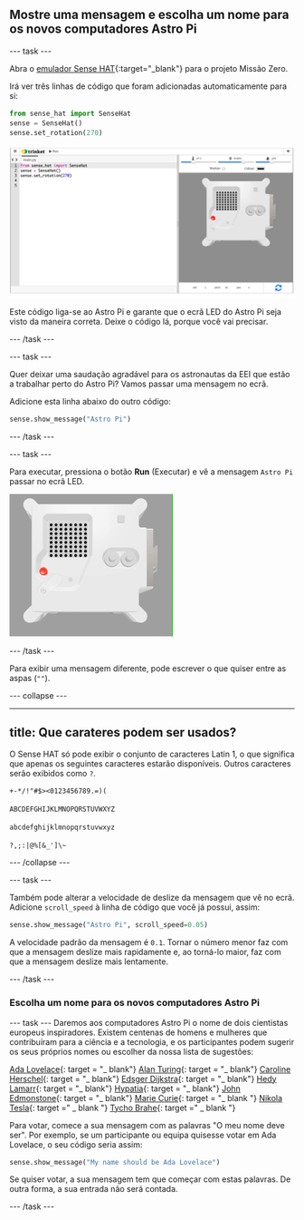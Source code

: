 ## Mostre uma mensagem e escolha um nome para os novos computadores Astro Pi

--- task ---

Abra o [emulador Sense HAT](https://trinket.io/mission-zero){:target="_blank"} para o projeto Missão Zero.

Irá ver três linhas de código que foram adicionadas automaticamente para si:

```python
from sense_hat import SenseHat
sense = SenseHat()
sense.set_rotation(270)
```

![Uma captura de ecrã do emulador Trinket do Sense Hat com três linhas de código inicial exibido no painel esquerdo.](images/sense-hat-emulator2.png)

Este código liga-se ao Astro Pi e garante que o ecrã LED do Astro Pi seja visto da maneira correta. Deixe o código lá, porque você vai precisar.

--- /task ---

--- task ---

Quer deixar uma saudação agradável para os astronautas da EEI que estão a trabalhar perto do Astro Pi? Vamos passar uma mensagem no ecrã.

Adicione esta linha abaixo do outro código:

```python
sense.show_message("Astro Pi")
```

--- /task ---

--- task ---

Para executar, pressiona o botão **Run** (Executar) e vê a mensagem `Astro Pi` passar no ecrã LED.

![O emulador Trinket do Sense HAT executando um programa de exemplo que desliza o texto "Astro PI" ao longo da matriz LED em letras brancas](images/M0_1.gif)

--- /task ---



Para exibir uma mensagem diferente, pode escrever o que quiser entre as aspas (`""`).

--- collapse ---

---
title: Que carateres podem ser usados?
---

O Sense HAT só pode exibir o conjunto de caracteres Latin 1, o que significa que apenas os seguintes caracteres estarão disponíveis. Outros caracteres serão exibidos como `?`.

```
+-*/!"#$><0123456789.=)(

ABCDEFGHIJKLMNOPQRSTUVWXYZ

abcdefghijklmnopqrstuvwxyz

?,;:|@%[&_']\~
```

--- /collapse ---

--- task ---

Também pode alterar a velocidade de deslize da mensagem que vê no ecrã. Adicione `scroll_speed` à linha de código que você já possui, assim:

```python
sense.show_message("Astro Pi", scroll_speed=0.05)
```

A velocidade padrão da mensagem é `0.1`. Tornar o número menor faz com que a mensagem deslize mais rapidamente e, ao torná-lo maior, faz com que a mensagem deslize mais lentamente.

--- /task ---

### Escolha um nome para os novos computadores Astro Pi

--- task --- Daremos aos computadores Astro Pi o nome de dois cientistas europeus inspiradores. Existem centenas de homens e mulheres que contribuíram para a ciência e a tecnologia, e os participantes podem sugerir os seus próprios nomes ou escolher da nossa lista de sugestões:


[Ada Lovelace](https://en.wikipedia.org/wiki/Ada_Lovelace){: target = "_ blank"} 
[Alan Turing](https://en.wikipedia.org/wiki/Alan_Turing){: target = "_ blank"} 
[Caroline Herschel](https://en.wikipedia.org/wiki/Caroline_Herschel){: target = "_ blank"} 
[Edsger Dijkstra](https://en.wikipedia.org/wiki/Edsger_W._Dijkstra){: target = "_ blank"} 
[Hedy Lamarr](https://en.wikipedia.org/wiki/Hedy_Lamarr){: target = "_ blank"} 
[Hypatia](https://en.wikipedia.org/wiki/Hypatia){: target = "_ blank"} 
[John Edmonstone](https://en.wikipedia.org/wiki/John_Edmonstone){: target = "_ blank"} 
[Marie Curie](https://en.wikipedia.org/wiki/Marie_Curie){: target = "_ blank "} 
[Nikola Tesla](https://en.wikipedia.org/wiki/Nikola_Tesla){: target =" _ blank "} 
[Tycho Brahe](https://en.wikipedia.org/wiki/Tycho_Brahe){: target =" _ blank "}

Para votar, comece a sua mensagem com as palavras "O meu nome deve ser". Por exemplo, se um participante ou equipa quisesse votar em Ada Lovelace, o seu código seria assim:

```python
sense.show_message("My name should be Ada Lovelace")
```

Se quiser votar, a sua mensagem tem que começar com estas palavras. De outra forma, a sua entrada não será contada.

--- /task ---



